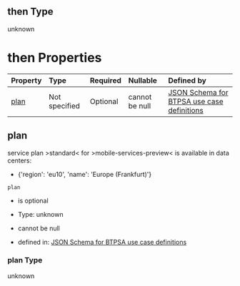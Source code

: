 ## then Type

unknown

# then Properties

| Property      | Type          | Required | Nullable       | Defined by                                                                                                                                                                                                                                      |
| :------------ | :------------ | :------- | :------------- | :---------------------------------------------------------------------------------------------------------------------------------------------------------------------------------------------------------------------------------------------- |
| [plan](#plan) | Not specified | Optional | cannot be null | [JSON Schema for BTPSA use case definitions](btpsa-usecase-properties-services-items-allof-1-then-allof-77-then-allof-0-then-properties-plan.md "undefined#/properties/services/items/allOf/1/then/allOf/77/then/allOf/0/then/properties/plan") |

## plan

service plan >standard< for >mobile-services-preview< is available in data centers:

*   {'region': 'eu10', 'name': 'Europe (Frankfurt)'}

`plan`

*   is optional

*   Type: unknown

*   cannot be null

*   defined in: [JSON Schema for BTPSA use case definitions](btpsa-usecase-properties-services-items-allof-1-then-allof-77-then-allof-0-then-properties-plan.md "undefined#/properties/services/items/allOf/1/then/allOf/77/then/allOf/0/then/properties/plan")

### plan Type

unknown
